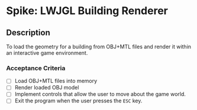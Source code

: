 # Spike: LWJGL Building Renderer

## Description

To load the geometry for a building from OBJ+MTL files and render it within an interactive game environment.

### Acceptance Criteria

- [ ] Load OBJ+MTL files into memory
- [ ] Render loaded OBJ model
- [ ] Implement controls that allow the user to move about the game world.
- [ ] Exit the program when the user presses the `ESC` key.

